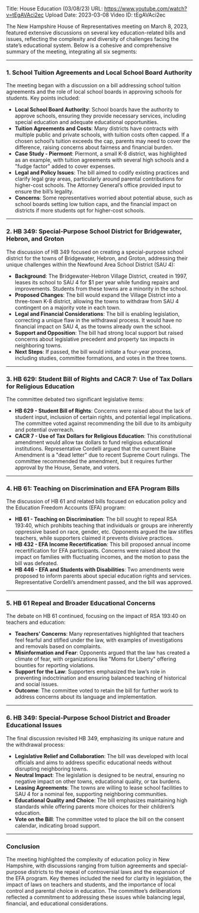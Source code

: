 Title: House Education (03/08/23)
URL: https://www.youtube.com/watch?v=tEgAVAci2ec
Upload Date: 2023-03-08
Video ID: tEgAVAci2ec

The New Hampshire House of Representatives meeting on March 8, 2023, featured extensive discussions on several key education-related bills and issues, reflecting the complexity and diversity of challenges facing the state’s educational system. Below is a cohesive and comprehensive summary of the meeting, integrating all six segments:

---

### **1. School Tuition Agreements and Local School Board Authority**
The meeting began with a discussion on a bill addressing school tuition agreements and the role of local school boards in approving schools for students. Key points included:
- **Local School Board Authority**: School boards have the authority to approve schools, ensuring they provide necessary services, including special education and adequate educational opportunities.
- **Tuition Agreements and Costs**: Many districts have contracts with multiple public and private schools, with tuition costs often capped. If a chosen school’s tuition exceeds the cap, parents may need to cover the difference, raising concerns about fairness and financial burden.
- **Case Study - Piermont**: Piermont, a small K-8 district, was highlighted as an example, with tuition agreements with several high schools and a "fudge factor" added to cover expenses.
- **Legal and Policy Issues**: The bill aimed to codify existing practices and clarify legal gray areas, particularly around parental contributions for higher-cost schools. The Attorney General’s office provided input to ensure the bill’s legality.
- **Concerns**: Some representatives worried about potential abuse, such as school boards setting low tuition caps, and the financial impact on districts if more students opt for higher-cost schools.

---

### **2. HB 349: Special-Purpose School District for Bridgewater, Hebron, and Groton**
The discussion of HB 349 focused on creating a special-purpose school district for the towns of Bridgewater, Hebron, and Groton, addressing their unique challenges within the Newfound Area School District (SAU 4):
- **Background**: The Bridgewater-Hebron Village District, created in 1997, leases its school to SAU 4 for $1 per year while funding repairs and improvements. Students from these towns are a minority in the school.
- **Proposed Changes**: The bill would expand the Village District into a three-town K-8 district, allowing the towns to withdraw from SAU 4 contingent on a majority vote in each town.
- **Legal and Financial Considerations**: The bill is enabling legislation, correcting a unique flaw in the withdrawal process. It would have no financial impact on SAU 4, as the towns already own the school.
- **Support and Opposition**: The bill had strong local support but raised concerns about legislative precedent and property tax impacts in neighboring towns.
- **Next Steps**: If passed, the bill would initiate a four-year process, including studies, committee formations, and votes in the three towns.

---

### **3. HB 629: Student Bill of Rights and CACR 7: Use of Tax Dollars for Religious Education**
The committee debated two significant legislative items:
- **HB 629 - Student Bill of Rights**: Concerns were raised about the lack of student input, inclusion of certain rights, and potential legal implications. The committee voted against recommending the bill due to its ambiguity and potential overreach.
- **CACR 7 - Use of Tax Dollars for Religious Education**: This constitutional amendment would allow tax dollars to fund religious educational institutions. Representative Cordelli argued that the current Blaine Amendment is a "dead letter" due to recent Supreme Court rulings. The committee recommended the amendment, but it requires further approval by the House, Senate, and voters.

---

### **4. HB 61: Teaching on Discrimination and EFA Program Bills**
The discussion of HB 61 and related bills focused on education policy and the Education Freedom Accounts (EFA) program:
- **HB 61 - Teaching on Discrimination**: The bill sought to repeal RSA 193:40, which prohibits teaching that individuals or groups are inherently oppressive based on race, gender, etc. Opponents argued the law stifles teachers, while supporters claimed it prevents divisive practices.
- **HB 432 - EFA Income Recertification**: This bill proposed annual income recertification for EFA participants. Concerns were raised about the impact on families with fluctuating incomes, and the motion to pass the bill was defeated.
- **HB 446 - EFA and Students with Disabilities**: Two amendments were proposed to inform parents about special education rights and services. Representative Cordelli’s amendment passed, and the bill was approved.

---

### **5. HB 61 Repeal and Broader Educational Concerns**
The debate on HB 61 continued, focusing on the impact of RSA 193:40 on teachers and education:
- **Teachers’ Concerns**: Many representatives highlighted that teachers feel fearful and stifled under the law, with examples of investigations and removals based on complaints.
- **Misinformation and Fear**: Opponents argued that the law has created a climate of fear, with organizations like "Moms for Liberty" offering bounties for reporting violations.
- **Support for the Law**: Supporters emphasized the law’s role in preventing indoctrination and ensuring balanced teaching of historical and social issues.
- **Outcome**: The committee voted to retain the bill for further work to address concerns about its language and implementation.

---

### **6. HB 349: Special-Purpose School District and Broader Educational Issues**
The final discussion revisited HB 349, emphasizing its unique nature and the withdrawal process:
- **Legislative Relief and Collaboration**: The bill was developed with local officials and aims to address specific educational needs without disrupting neighboring towns.
- **Neutral Impact**: The legislation is designed to be neutral, ensuring no negative impact on other towns, educational quality, or tax burdens.
- **Leasing Agreements**: The towns are willing to lease school facilities to SAU 4 for a nominal fee, supporting neighboring communities.
- **Educational Quality and Choice**: The bill emphasizes maintaining high standards while offering parents more choices for their children’s education.
- **Vote on the Bill**: The committee voted to place the bill on the consent calendar, indicating broad support.

---

### **Conclusion**
The meeting highlighted the complexity of education policy in New Hampshire, with discussions ranging from tuition agreements and special-purpose districts to the repeal of controversial laws and the expansion of the EFA program. Key themes included the need for clarity in legislation, the impact of laws on teachers and students, and the importance of local control and parental choice in education. The committee’s deliberations reflected a commitment to addressing these issues while balancing legal, financial, and educational considerations.
